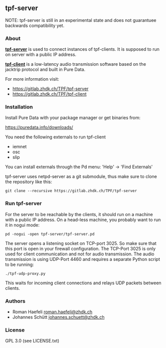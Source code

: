 ## tpf-server

NOTE: tpf-server is still in an experimental state and does not guarantuee
      backwards compatibility yet.


### About

**[tpf-server](https://gitlab.zhdk.ch/TPF/tpf-server)** is used to connect instances
of tpf-clients. It is supposed to run on server with a public IP address.

**[tpf-client](https://gitlab.zhdk.ch/TPF/tpf-client)** is a low-latency audio
transmission software based on the jacktrip protocol and built in Pure Data.


For more information visit:

  * https://gitlab.zhdk.ch/TPF/tpf-server
  * https://gitlab.zhdk.ch/TPF/tpf-client


### Installation

Install Pure Data with your package manager or get binaries
from:

  https://puredata.info/downloads/

You need the following externals to run tpf-client

  * iemnet
  * osc
  * slip

You can install externals through the Pd menu:
'Help' -> 'Find Externals'

tpf-server uses netpd-server as a git submodule, thus make
sure to clone the repository like this:

```
git clone --recursive https://gitlab.zhdk.ch/TPF/tpf-server
```

### Run tpf-server

For the server to be reachable by the clients, it should run on
a machine with a public IP address. On a head-less machine, you
probably want to run it in nogui mode:

```
pd -nogui -open tpf-server/tpf-server.pd
```

The server opens a listening socket on TCP-port 3025. So make
sure that this port is open in your firewall configuration.
The TCP-Port 3025 is only used for client communication and not for
audio transmission. The audio transmission is using UDP-Port 4460
and requires a separate Python script to be running:

```
./tpf-udp-proxy.py
```

This waits for incoming client connections and relays UDP packets
between clients.



### Authors

  * Roman Haefeli <roman.haefeli@zhdk.ch>
  * Johannes Schütt <johannes.schuett@zhdk.ch>

### License

  GPL 3.0 (see LICENSE.txt)

